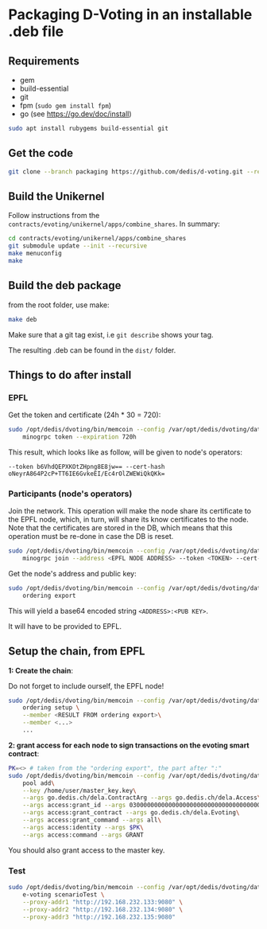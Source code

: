 # Packaging D-Voting in an installable .deb file

## Requirements

- gem
- build-essential
- git
- fpm (`sudo gem install fpm`)
- go (see https://go.dev/doc/install)

```sh
sudo apt install rubygems build-essential git
```

## Get the code

```sh
git clone --branch packaging https://github.com/dedis/d-voting.git --recursive 
```

## Build the Unikernel

Follow instructions from the `contracts/evoting/unikernel/apps/combine_shares`.
In summary:

```sh
cd contracts/evoting/unikernel/apps/combine_shares
git submodule update --init --recursive 
make menuconfig
make
```

## Build the deb package

from the root folder, use make:

```sh
make deb
```

Make sure that a git tag exist, i.e `git describe` shows your tag.

The resulting .deb can be found in the `dist/` folder.

## Things to do after install

### EPFL

Get the token and certificate (24h * 30 = 720):

```sh
sudo /opt/dedis/dvoting/bin/memcoin --config /var/opt/dedis/dvoting/data/dela\
    minogrpc token --expiration 720h
```

This result, which looks like as follow, will be given to node's operators:

```
--token b6VhdQEPXKOtZHpng8E8jw== --cert-hash oNeyrA864P2cP+TT6IE6GvkeEI/Ec4rOlZWEWiQkQKk=
```

### Participants (node's operators)

Join the network. This operation will make the node share its certificate to the
EPFL node, which, in turn, will share its know certificates to the node. Note
that the certificates are stored in the DB, which means that this operation must
be re-done in case the DB is reset.

```sh
sudo /opt/dedis/dvoting/bin/memcoin --config /var/opt/dedis/dvoting/data/dela\
    minogrpc join --address <EPFL NODE ADDRESS> --token <TOKEN> --cert-hash <CERT HASH>
```

Get the node's address and public key:

```sh
sudo /opt/dedis/dvoting/bin/memcoin --config /var/opt/dedis/dvoting/data/dela\
    ordering export
```

This will yield a base64 encoded string `<ADDRESS>:<PUB KEY>`.

It will have to be provided to EPFL.

## Setup the chain, from EPFL

**1: Create the chain**:

Do not forget to include ourself, the EPFL node!

```sh
sudo /opt/dedis/dvoting/bin/memcoin --config /var/opt/dedis/dvoting/data/dela\
    ordering setup \
    --member <RESULT FROM ordering export>\
    --member <...>
    ...
```

**2: grant access for each node to sign transactions on the evoting smart contract**:

```sh
PK=<> # taken from the "ordering export", the part after ":"
sudo /opt/dedis/dvoting/bin/memcoin --config /var/opt/dedis/dvoting/data/dela\
    pool add\
    --key /home/user/master_key.key\
    --args go.dedis.ch/dela.ContractArg --args go.dedis.ch/dela.Access\
    --args access:grant_id --args 0300000000000000000000000000000000000000000000000000000000000000\
    --args access:grant_contract --args go.dedis.ch/dela.Evoting\
    --args access:grant_command --args all\
    --args access:identity --args $PK\
    --args access:command --args GRANT
```

You should also grant access to the master key.

### Test

```sh
sudo /opt/dedis/dvoting/bin/memcoin --config /var/opt/dedis/dvoting/data/dela \
    e-voting scenarioTest \
    --proxy-addr1 "http://192.168.232.133:9080" \
    --proxy-addr2 "http://192.168.232.134:9080" \
    --proxy-addr3 "http://192.168.232.135:9080"
```